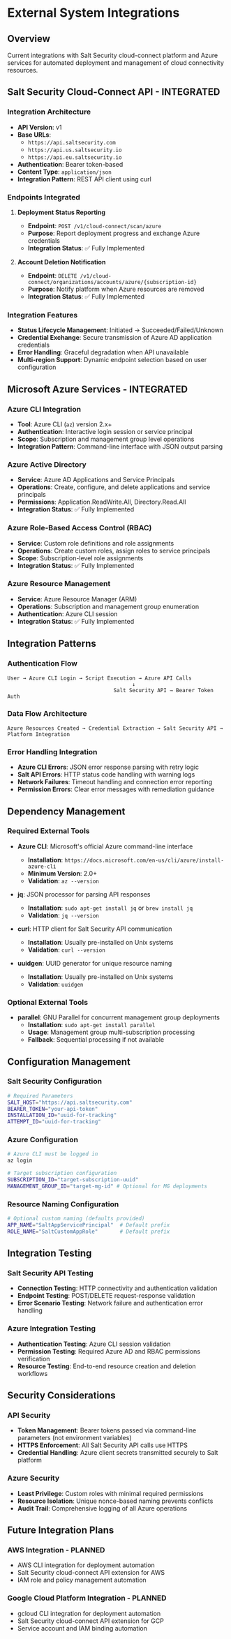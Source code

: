 # External System Integrations

## Overview
Current integrations with Salt Security cloud-connect platform and Azure services for automated deployment and management of cloud connectivity resources.

## Salt Security Cloud-Connect API - INTEGRATED

### Integration Architecture
- **API Version**: v1  
- **Base URLs**: 
  - `https://api.saltsecurity.com`
  - `https://api.us.saltsecurity.io`
  - `https://api.eu.saltsecurity.io`
- **Authentication**: Bearer token-based
- **Content Type**: `application/json`
- **Integration Pattern**: REST API client using curl

### Endpoints Integrated
1. **Deployment Status Reporting**
   - **Endpoint**: `POST /v1/cloud-connect/scan/azure`
   - **Purpose**: Report deployment progress and exchange Azure credentials
   - **Integration Status**: ✅ Fully Implemented

2. **Account Deletion Notification**  
   - **Endpoint**: `DELETE /v1/cloud-connect/organizations/accounts/azure/{subscription-id}`
   - **Purpose**: Notify platform when Azure resources are removed
   - **Integration Status**: ✅ Fully Implemented

### Integration Features
- **Status Lifecycle Management**: Initiated → Succeeded/Failed/Unknown
- **Credential Exchange**: Secure transmission of Azure AD application credentials  
- **Error Handling**: Graceful degradation when API unavailable
- **Multi-region Support**: Dynamic endpoint selection based on user configuration

## Microsoft Azure Services - INTEGRATED

### Azure CLI Integration
- **Tool**: Azure CLI (`az`) version 2.x+
- **Authentication**: Interactive login session or service principal
- **Scope**: Subscription and management group level operations
- **Integration Pattern**: Command-line interface with JSON output parsing

### Azure Active Directory
- **Service**: Azure AD Applications and Service Principals
- **Operations**: Create, configure, and delete applications and service principals
- **Permissions**: Application.ReadWrite.All, Directory.Read.All
- **Integration Status**: ✅ Fully Implemented

### Azure Role-Based Access Control (RBAC)
- **Service**: Custom role definitions and role assignments
- **Operations**: Create custom roles, assign roles to service principals
- **Scope**: Subscription-level role assignments
- **Integration Status**: ✅ Fully Implemented

### Azure Resource Management
- **Service**: Azure Resource Manager (ARM)
- **Operations**: Subscription and management group enumeration
- **Authentication**: Azure CLI session
- **Integration Status**: ✅ Fully Implemented

## Integration Patterns

### Authentication Flow
```
User → Azure CLI Login → Script Execution → Azure API Calls
                                        ↓
                                  Salt Security API → Bearer Token Auth
```

### Data Flow Architecture
```
Azure Resources Created → Credential Extraction → Salt Security API → Platform Integration
```

### Error Handling Integration
- **Azure CLI Errors**: JSON error response parsing with retry logic
- **Salt API Errors**: HTTP status code handling with warning logs  
- **Network Failures**: Timeout handling and connection error reporting
- **Permission Errors**: Clear error messages with remediation guidance

## Dependency Management

### Required External Tools
- **Azure CLI**: Microsoft's official Azure command-line interface
  - **Installation**: `https://docs.microsoft.com/en-us/cli/azure/install-azure-cli`
  - **Minimum Version**: 2.0+
  - **Validation**: `az --version`

- **jq**: JSON processor for parsing API responses
  - **Installation**: `sudo apt-get install jq` or `brew install jq`
  - **Validation**: `jq --version`

- **curl**: HTTP client for Salt Security API communication
  - **Installation**: Usually pre-installed on Unix systems
  - **Validation**: `curl --version`

- **uuidgen**: UUID generator for unique resource naming
  - **Installation**: Usually pre-installed on Unix systems  
  - **Validation**: `uuidgen`

### Optional External Tools
- **parallel**: GNU Parallel for concurrent management group deployments
  - **Installation**: `sudo apt-get install parallel`
  - **Usage**: Management group multi-subscription processing
  - **Fallback**: Sequential processing if not available

## Configuration Management

### Salt Security Configuration
```bash
# Required Parameters
SALT_HOST="https://api.saltsecurity.com"
BEARER_TOKEN="your-api-token"
INSTALLATION_ID="uuid-for-tracking"
ATTEMPT_ID="uuid-for-tracking"
```

### Azure Configuration  
```bash
# Azure CLI must be logged in
az login

# Target subscription configuration
SUBSCRIPTION_ID="target-subscription-uuid"
MANAGEMENT_GROUP_ID="target-mg-id" # Optional for MG deployments
```

### Resource Naming Configuration
```bash
# Optional custom naming (defaults provided)
APP_NAME="SaltAppServicePrincipal"  # Default prefix
ROLE_NAME="SaltCustomAppRole"       # Default prefix  
```

## Integration Testing

### Salt Security API Testing
- **Connection Testing**: HTTP connectivity and authentication validation
- **Endpoint Testing**: POST/DELETE request-response validation
- **Error Scenario Testing**: Network failure and authentication error handling

### Azure Integration Testing  
- **Authentication Testing**: Azure CLI session validation
- **Permission Testing**: Required Azure AD and RBAC permissions verification
- **Resource Testing**: End-to-end resource creation and deletion workflows

## Security Considerations

### API Security
- **Token Management**: Bearer tokens passed via command-line parameters (not environment variables)
- **HTTPS Enforcement**: All Salt Security API calls use HTTPS
- **Credential Handling**: Azure client secrets transmitted securely to Salt platform

### Azure Security
- **Least Privilege**: Custom roles with minimal required permissions
- **Resource Isolation**: Unique nonce-based naming prevents conflicts
- **Audit Trail**: Comprehensive logging of all Azure operations

## Future Integration Plans

### AWS Integration - PLANNED
- AWS CLI integration for deployment automation  
- Salt Security cloud-connect API extension for AWS
- IAM role and policy management automation

### Google Cloud Platform Integration - PLANNED  
- gcloud CLI integration for deployment automation
- Salt Security cloud-connect API extension for GCP
- Service account and IAM binding automation